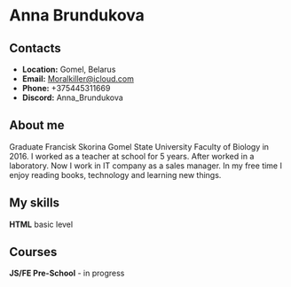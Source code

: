 # Anna Brundukova #

## **Contacts** ##

* **Location:** Gomel, Belarus
* **Email:** Moralkiller@icloud.com
* **Phone:** +375445311669
* **Discord:** Anna_Brundukova

## About me ##
Graduate Francisk Skorina Gomel State University Faculty of Biology in 2016. I worked as a teacher at school for 5 years. After worked in a laboratory. Now I work in IT company as a sales manager.
In my free time I enjoy reading books, technology and learning new things.

## My skills ##
**HTML** basic level

## Сourses ##
**JS/FE Pre-School** - in progress
